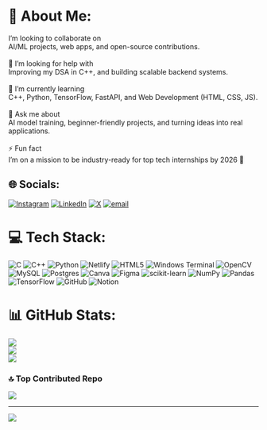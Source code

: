 # 💫 About Me:
I’m looking to collaborate on<br>AI/ML projects, web apps, and open-source contributions.<br><br>🙌 I’m looking for help with<br>Improving my DSA in C++, and building scalable backend systems.<br><br>🌱 I’m currently learning<br>C++, Python, TensorFlow, FastAPI, and Web Development (HTML, CSS, JS).<br><br>💬 Ask me about<br>AI model training, beginner-friendly projects, and turning ideas into real applications.<br><br>⚡ Fun fact<br>I’m on a mission to be industry-ready for top tech internships by 2026 🚀


## 🌐 Socials:
[![Instagram](https://img.shields.io/badge/Instagram-%23E4405F.svg?logo=Instagram&logoColor=white)](https://www.instagram.com/9.yarv?igsh=MXhxYW5oY2UxNDVwOQ==) [![LinkedIn](https://img.shields.io/badge/LinkedIn-%230077B5.svg?logo=linkedin&logoColor=white)](https://www.linkedin.com/in/aarav-raj-71392a322) [![X](https://img.shields.io/badge/X-black.svg?logo=X&logoColor=white)](https://x.com/rajaaravv) [![email](https://img.shields.io/badge/Email-D14836?logo=gmail&logoColor=white)](mailto:rajaarav272@gmail.com) 

# 💻 Tech Stack:
![C](https://img.shields.io/badge/c-%2300599C.svg?style=flat-square&logo=c&logoColor=white) ![C++](https://img.shields.io/badge/c++-%2300599C.svg?style=flat-square&logo=c%2B%2B&logoColor=white) ![Python](https://img.shields.io/badge/python-3670A0?style=flat-square&logo=python&logoColor=ffdd54) ![Netlify](https://img.shields.io/badge/netlify-%23000000.svg?style=flat-square&logo=netlify&logoColor=#00C7B7) ![HTML5](https://img.shields.io/badge/html5-%23E34F26.svg?style=flat-square&logo=html5&logoColor=white) ![Windows Terminal](https://img.shields.io/badge/Windows%20Terminal-%234D4D4D.svg?style=flat-square&logo=windows-terminal&logoColor=white) ![OpenCV](https://img.shields.io/badge/opencv-%23white.svg?style=flat-square&logo=opencv&logoColor=white) ![MySQL](https://img.shields.io/badge/mysql-4479A1.svg?style=flat-square&logo=mysql&logoColor=white) ![Postgres](https://img.shields.io/badge/postgres-%23316192.svg?style=flat-square&logo=postgresql&logoColor=white) ![Canva](https://img.shields.io/badge/Canva-%2300C4CC.svg?style=flat-square&logo=Canva&logoColor=white) ![Figma](https://img.shields.io/badge/figma-%23F24E1E.svg?style=flat-square&logo=figma&logoColor=white) ![scikit-learn](https://img.shields.io/badge/scikit--learn-%23F7931E.svg?style=flat-square&logo=scikit-learn&logoColor=white) ![NumPy](https://img.shields.io/badge/numpy-%23013243.svg?style=flat-square&logo=numpy&logoColor=white) ![Pandas](https://img.shields.io/badge/pandas-%23150458.svg?style=flat-square&logo=pandas&logoColor=white) ![TensorFlow](https://img.shields.io/badge/TensorFlow-%23FF6F00.svg?style=flat-square&logo=TensorFlow&logoColor=white) ![GitHub](https://img.shields.io/badge/github-%23121011.svg?style=flat-square&logo=github&logoColor=white) ![Notion](https://img.shields.io/badge/Notion-%23000000.svg?style=flat-square&logo=notion&logoColor=white)
# 📊 GitHub Stats:
![](https://github-readme-stats.vercel.app/api?username=rajaaravv&theme=dark&hide_border=false&include_all_commits=true&count_private=true)<br/>
![](https://nirzak-streak-stats.vercel.app/?user=rajaaravv&theme=dark&hide_border=false)<br/>
![](https://github-readme-stats.vercel.app/api/top-langs/?username=rajaaravv&theme=dark&hide_border=false&include_all_commits=true&count_private=true&layout=compact)

### 🔝 Top Contributed Repo
![](https://github-contributor-stats.vercel.app/api?username=rajaaravv&limit=5&theme=dark&combine_all_yearly_contributions=true)

---
[![](https://visitcount.itsvg.in/api?id=rajaaravv&icon=0&color=0)](https://visitcount.itsvg.in)

<!-- Proudly created with GPRM ( https://gprm.itsvg.in ) -->
